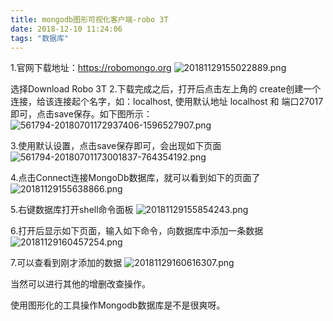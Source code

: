```yaml
---
title: mongodb图形可视化客户端-robo 3T
date: 2018-12-10 11:24:06
tags: "数据库"
---
```

1.官网下载地址：https://robomongo.org
![20181129155022889.png](https://upload-images.jianshu.io/upload_images/3112038-f89c48214fb22a1d.png?imageMogr2/auto-orient/strip%7CimageView2/2/w/1240)

选择Download Robo 3T
2.下载完成之后，打开后点击左上角的 create创建一个连接，给该连接起个名字，如：localhost, 使用默认地址 localhost 和 端口27017 即可，点击save保存。如下图所示：
![561794-20180701172937406-1596527907.png](https://upload-images.jianshu.io/upload_images/3112038-b47e5c4d4e2b7587.png?imageMogr2/auto-orient/strip%7CimageView2/2/w/1240)

<!-- more -->

3.使用默认设置，点击save保存即可，会出现如下页面
![561794-20180701173001837-764354192.png](https://upload-images.jianshu.io/upload_images/3112038-0633bf8b51a0e177.png?imageMogr2/auto-orient/strip%7CimageView2/2/w/1240)

4.点击Connect连接MongoDb数据库，就可以看到如下的页面了
![20181129155638866.png](https://upload-images.jianshu.io/upload_images/3112038-5d0e0780cb925a40.png?imageMogr2/auto-orient/strip%7CimageView2/2/w/1240)

5.右键数据库打开shell命令面板
![20181129155854243.png](https://upload-images.jianshu.io/upload_images/3112038-baf20d5c6006a40d.png?imageMogr2/auto-orient/strip%7CimageView2/2/w/1240)

6.打开后显示如下页面，输入如下命令，向数据库中添加一条数据
![20181129160457254.png](https://upload-images.jianshu.io/upload_images/3112038-86257ca8ac6b6909.png?imageMogr2/auto-orient/strip%7CimageView2/2/w/1240)

7.可以查看到刚才添加的数据
![20181129160616307.png](https://upload-images.jianshu.io/upload_images/3112038-31e704514bd3e4cc.png?imageMogr2/auto-orient/strip%7CimageView2/2/w/1240)

当然可以进行其他的增删改查操作。

使用图形化的工具操作Mongodb数据库是不是很爽呀。